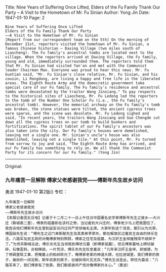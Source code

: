 Title: Nine Years of Suffering Once Lifted, Elders of the Fu Family Thank Our Party – A Visit to the Hometown of Mr. Fu Sinian
Author: Yong Jin
Date: 1947-01-10
Page: 2

    Nine Years of Suffering Once Lifted
    Elders of the Fu Family Thank Our Party
    ——A Visit to the Hometown of Mr. Fu Sinian
    [Report from our correspondent team on the 5th] On the morning of December 21st, reporters visited the hometown of Mr. Fu Sinian, a famous Chinese historian – Daxing Village (two miles south of Liaocheng). The Fu family's ancestral tombs are located next to the village. When the reporters arrived at Daxing Village, the Fu family, young and old, immediately surrounded them. The reporters told them that Mr. Fu Sinian had visited Yan'an and met with the Communist leader Chairman Mao. Everyone was proud to hear this news. Mr. Fu Guotian said, "Mr. Fu Sinian's close relative, Mr. Fu Sixian, and his cousin, Li Rongdong, are living a happy and free life in the liberated areas. The Eighth Route Army and the democratic government take special care of our Fu family. The Fu family's residence and ancestral tombs were devastated by the traitor Wang Jinxiang." To pay respects to the historical sites of Liaocheng, Mr. Fu Ledong led the reporters to the tomb of the Number One Scholar Fu (i.e., the Fu family's ancestral tomb). However, the memorial archway on the Fu family's tomb was broken, the stone statues were tilted, the ancient cypress trees were sparse, and the scene was desolate. Mr. Fu Ledong sighed and said, "In recent years, the traitors Wang Jinxiang and Guo Chengde cut down all the cypress trees on our tomb to build bunkers and fortifications. The spirit tablet of our Fu family's ancestors was also taken into the city. Our Fu family's houses were demolished, leaving not a single one. Mr. Sinian's uncle's house was also demolished, leaving not a single tile." At this point, Mr. Fu turned from sorrow to joy and said, "The Eighth Route Army has arrived, and our Fu family has something to rely on. We all thank the Communist Party for its concern for our Fu family." (Yong Jin)



<hr /> 

Original: 


### 九年痛苦一旦解除  傅家父老感谢我党——傅斯年先生故乡访问
勇进
1947-01-10
第2版()
专栏：

    九年痛苦一旦解除
    傅家父老感谢我党
    ——傅斯年先生故乡访问
    【本报记者团五日电】记者于十二月二十一日上午往访中国著名史学家傅斯年先生之故乡——大兴庄（聊城南二里），傅家的祖墓即在该村之旁。当记者到大兴庄时，傅家老少马上把我围住了，我告诉他们傅斯年先生曾到延安访问过共产党领袖毛主席。大家听到这个消息，都引以为光荣，傅国田先生说：“傅先生之近门弟斯献先生及其表弟李荣东，都在解放区过着民主自由的快乐生活，八路军及民主政府对俺傅家特别照顾，傅家之住宅及祖墓，为汉奸王金祥摧残得不成样子了。”为凭吊聊城古迹，傅乐东先生当领我到傅状元墓（即傅家祖墓），但见傅家墓地上牌坊破碎，石像歪斜，古柏稀疏，一片荒凉，傅乐东先生叹息着说：“几年来汉奸王金祥、郭城德，为了修碉堡筑工事，把俺墓上的柏树砍光了，俺傅家老辈的神道大牌，也拉进城里，我们傅家的房子，被拆的一间没剩，斯年叔家的房子，也被拆得片瓦无存。”傅先生谈至此，转忧为喜说：“八路军来了，我们傅家有了依靠，我们都感谢共产党对俺傅家的关心。”（勇进）
